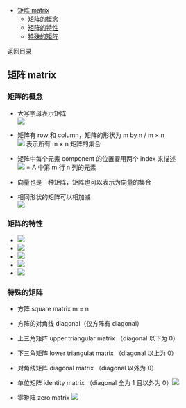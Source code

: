   
  
- [矩阵 matrix](#矩阵-matrix )
  - [矩阵的概念](#矩阵的概念 )
  - [矩阵的特性](#矩阵的特性 )
  - [特殊的矩阵](#特殊的矩阵 )
  
[返回目录](Readme.md )
  
##  矩阵 matrix
  
###  矩阵的概念
  
  
- 大写字母表示矩阵  
    <img src="https://latex.codecogs.com/gif.latex?A%20=%20&#x5C;begin{bmatrix}a_{11},%20a_{12}&#x5C;cdots%20a_{1n}%20&#x5C;&#x5C;%20a_{21},%20a_{22}%20&#x5C;cdots%20a_{2n}%20&#x5C;&#x5C;%20&#x5C;vdots%20&#x5C;&#x5C;%20a_{n1},%20a_{n2}%20&#x5C;cdots%20a_{nn}%20&#x5C;end{bmatrix}"/>  
  
- 矩阵有 row 和 column，矩阵的形状为 m by n / m × n  
    <img src="https://latex.codecogs.com/gif.latex?M_{m&#x5C;times%20n}"/> 表示所有 m × n 矩阵的集合  
  
- 矩阵中每个元素 component 的位置要用两个 index 来描述  
    <img src="https://latex.codecogs.com/gif.latex?A_{m,n}"/> = A 中第 m 行 n 列的元素  
  
- 向量也是一种矩阵，矩阵也可以表示为向量的集合  
  
- 相同形状的矩阵可以相加减  
    <img src="https://latex.codecogs.com/gif.latex?&#x5C;begin{bmatrix}a_{11},%20a_{12}&#x5C;cdots%20a_{1n}%20&#x5C;&#x5C;%20a_{21},%20a_{22}%20&#x5C;cdots%20a_{2n}%20&#x5C;&#x5C;%20&#x5C;vdots%20&#x5C;&#x5C;%20a_{n1},%20a_{n2}%20&#x5C;cdots%20a_{nn}%20&#x5C;end{bmatrix}%20+%20&#x5C;begin{bmatrix}b_{11},%20b_{12}&#x5C;cdots%20b_{1n}%20&#x5C;&#x5C;%20b_{21},%20b_{22}%20&#x5C;cdots%20b_{2n}%20&#x5C;&#x5C;%20&#x5C;vdots%20&#x5C;&#x5C;%20b_{n1},%20b_{n2}%20&#x5C;cdots%20b_{nn}%20&#x5C;end{bmatrix}%20=%20&#x5C;begin{bmatrix}a_{11}+b_{11},%20a_{12}+b_{12}&#x5C;cdots%20a_{1n}+b_{1n}%20&#x5C;&#x5C;%20a_{21}+b_{21},%20a_{22}+b_{22}%20&#x5C;cdots%20a_{2n}+b_{2n}%20&#x5C;&#x5C;%20&#x5C;vdots%20&#x5C;&#x5C;%20a_{n1}+b_{n1},%20a_{n2}+b_{n2}%20&#x5C;cdots%20a_{nn}+b_{nn}%20&#x5C;end{bmatrix}"/>  
  
###  矩阵的特性
  
  
- <img src="https://latex.codecogs.com/gif.latex?A%20+%20B%20=%20B%20+%20A"/>
- <img src="https://latex.codecogs.com/gif.latex?(A%20+%20B)%20+%20C%20=%20A%20+%20(B%20+%20C)"/>
- <img src="https://latex.codecogs.com/gif.latex?(st)A%20=%20s(tA)"/>
- <img src="https://latex.codecogs.com/gif.latex?s(A%20+%20B)%20=%20sA%20+%20sB"/>
- <img src="https://latex.codecogs.com/gif.latex?(s%20+%20t)A%20=%20sA%20+%20tA"/>
  
###  特殊的矩阵
  
  
- 方阵 square matrix  m = n  
  
- 方阵的对角线 diagonal（仅方阵有 diagonal）  
  
- 上三角矩阵 upper triangular matrix （diagonal 以下为 0）  
  
- 下三角矩阵 lower triangulat matrix （diagonal 以上为 0）  
  
- 对角线矩阵 diagonal matrix （diagonal 以外为 0）  
  
- 单位矩阵 identity matrix （diagonal 全为 1 且以外为 0）<img src="https://latex.codecogs.com/gif.latex?I_{n}"/>  
  
- 零矩阵 zero matrix <img src="https://latex.codecogs.com/gif.latex?O_{m&#x5C;times%20n}"/>  
  